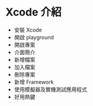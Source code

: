 # Xcode 介紹

- 安裝 Xcode
- 開啟 playground
- 開啟專案
- 介面簡介
- 新增檔案
- 加入檔案
- 刪除專案
- 新增 Framework
- 使用模擬器及實機測試應用程式
- 好用熱鍵



